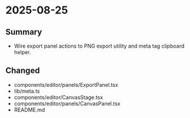 # 2025-08-25

## Summary
- Wire export panel actions to PNG export utility and meta tag clipboard helper.

## Changed
- components/editor/panels/ExportPanel.tsx
- lib/meta.ts
- components/editor/CanvasStage.tsx
- components/editor/panels/CanvasPanel.tsx
- README.md
